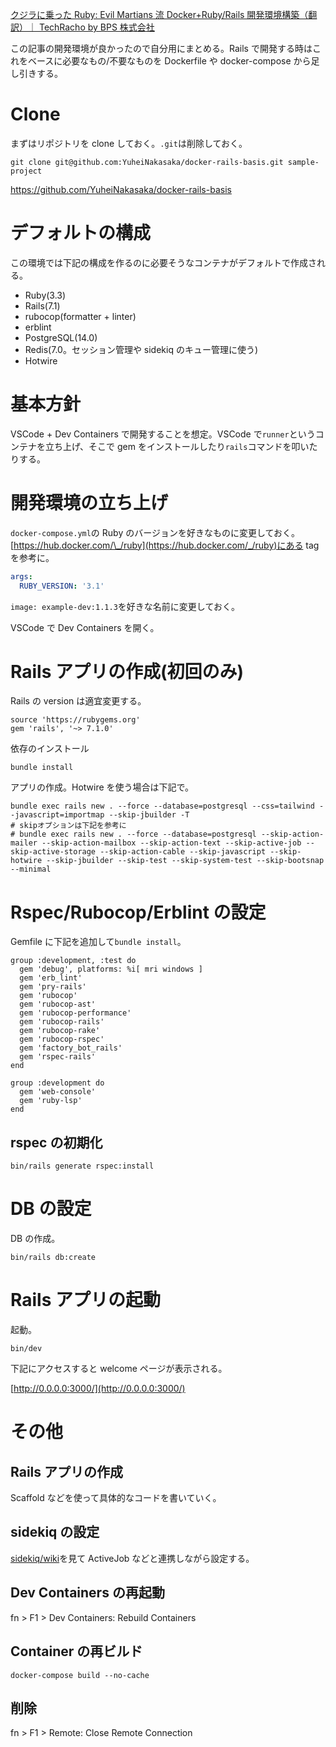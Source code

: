 [クジラに乗った Ruby: Evil Martians 流 Docker+Ruby/Rails 開発環境構築（翻訳）｜ TechRacho by BPS 株式会社](https://techracho.bpsinc.jp/hachi8833/2022_04_07/116843)

この記事の開発環境が良かったので自分用にまとめる。Rails で開発する時はこれをベースに必要なもの/不要なものを Dockerfile や docker-compose から足し引きする。

# Clone

まずはリポジトリを clone しておく。`.git`は削除しておく。

```sh:sh
git clone git@github.com:YuheiNakasaka/docker-rails-basis.git sample-project
```

https://github.com/YuheiNakasaka/docker-rails-basis

# デフォルトの構成

この環境では下記の構成を作るのに必要そうなコンテナがデフォルトで作成される。

- Ruby(3.3)
- Rails(7.1)
- rubocop(formatter + linter)
- erblint
- PostgreSQL(14.0)
- Redis(7.0。セッション管理や sidekiq のキュー管理に使う)
- Hotwire

# 基本方針

VSCode + Dev Containers で開発することを想定。VSCode で`runner`というコンテナを立ち上げ、そこで gem をインストールしたり`rails`コマンドを叩いたりする。

# 開発環境の立ち上げ

`docker-compose.yml`の Ruby のバージョンを好きなものに変更しておく。[https://hub.docker.com/\_/ruby](https://hub.docker.com/_/ruby)にある tag を参考に。

```yml:docker-compose.yml
args:
  RUBY_VERSION: '3.1'
```

`image: example-dev:1.1.3`を好きな名前に変更しておく。

VSCode で Dev Containers を開く。

# Rails アプリの作成(初回のみ)

Rails の version は適宜変更する。

```Gemfile:Gemfile
source 'https://rubygems.org'
gem 'rails', '~> 7.1.0'
```

依存のインストール

```sh:sh
bundle install
```

アプリの作成。Hotwire を使う場合は下記で。

```sh:sh
bundle exec rails new . --force --database=postgresql --css=tailwind --javascript=importmap --skip-jbuilder -T
# skipオプションは下記を参考に
# bundle exec rails new . --force --database=postgresql --skip-action-mailer --skip-action-mailbox --skip-action-text --skip-active-job --skip-active-storage --skip-action-cable --skip-javascript --skip-hotwire --skip-jbuilder --skip-test --skip-system-test --skip-bootsnap --minimal
```

# Rspec/Rubocop/Erblint の設定

Gemfile に下記を追加して`bundle install`。

```
group :development, :test do
  gem 'debug', platforms: %i[ mri windows ]
  gem 'erb_lint'
  gem 'pry-rails'
  gem 'rubocop'
  gem 'rubocop-ast'
  gem 'rubocop-performance'
  gem 'rubocop-rails'
  gem 'rubocop-rake'
  gem 'rubocop-rspec'
  gem 'factory_bot_rails'
  gem 'rspec-rails'
end

group :development do
  gem 'web-console'
  gem 'ruby-lsp'
end
```

## rspec の初期化

```sh:sh
bin/rails generate rspec:install
```

# DB の設定

DB の作成。

```sh:sh
bin/rails db:create
```

# Rails アプリの起動

起動。

```sh:sh
bin/dev
```

下記にアクセスすると welcome ページが表示される。

[http://0.0.0.0:3000/](http://0.0.0.0:3000/)

# その他

## Rails アプリの作成

Scaffold などを使って具体的なコードを書いていく。

## sidekiq の設定

[sidekiq/wiki](https://github.com/sidekiq/sidekiq/wiki)を見て ActiveJob などと連携しながら設定する。

## Dev Containers の再起動

fn > F1 > Dev Containers: Rebuild Containers

## Container の再ビルド

```
docker-compose build --no-cache
```

## 削除

fn > F1 > Remote: Close Remote Connection
